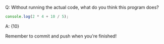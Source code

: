 Q: Without running the actual code, what do you think this program does?

```js
console.log(2 * 4 + 10 / 5);
```

A: {10}


Remember to commit and push when you're finished!

